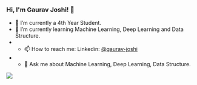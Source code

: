### Hi, I'm Gaurav Joshi! 👋

- 🔭 I’m currently a 4th Year Student.
- 🌱 I’m currently learning Machine Learning, Deep Learning and Data Structure.
- - 📫 How to reach me: Linkedin: [@gaurav-joshi](https://www.linkedin.com/in/gaurav-joshi-6308351b2/)
- - 💬 Ask me about Machine Learning, Deep Learning, Data Structure.


<img src="https://github-readme-stats.vercel.app/api?username=gaurav8668&&show_icons=true&title_color=ffffff&icon_color=bb2acf&text_color=daf7dc&bg_color=191919">
<!--
- 👯 I’m looking to collaborate on ...
- 🤔 I’m looking for help with ...
- 😄 Pronouns: ...
- ⚡ Fun fact: ...
-->

